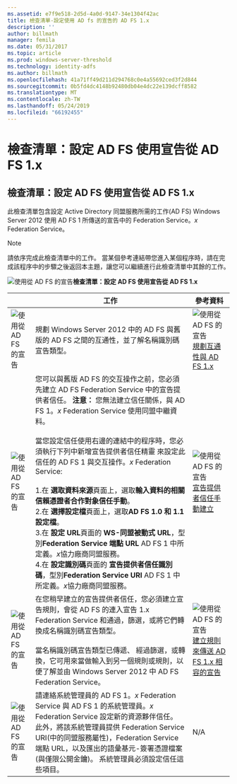 ```yaml
---
ms.assetid: e7f9e518-2d5d-4a0d-9147-34e1304f42ac
title: 檢查清單-設定使用 AD fs 的宣告的 AD FS 1.x
description: ''
author: billmath
manager: femila
ms.date: 05/31/2017
ms.topic: article
ms.prod: windows-server-threshold
ms.technology: identity-adfs
ms.author: billmath
ms.openlocfilehash: 41a71ff49d211d294768c0e4a55692ced3f2d844
ms.sourcegitcommit: 0b5fd4dc4148b92480db04e4dc22e139dcff8582
ms.translationtype: MT
ms.contentlocale: zh-TW
ms.lasthandoff: 05/24/2019
ms.locfileid: "66192455"
---
```

# <a name="checklist-configuring-ad-fs--to-consume-claims-from-ad-fs-1x"></a>檢查清單：設定 AD FS 使用宣告從 AD FS 1.x

  
## <a name="checklist-configuring-ad-fs-to-consume-claims-from-adfs1x"></a>檢查清單：設定 AD FS 使用宣告從 AD FS 1.x  
此檢查清單包含設定 Active Directory 同盟服務所需的工作\(AD FS\) Windows Server 2012 使用 AD FS 1 所傳送的宣告中的 Federation Service。*x* Federation Service。  
  
> [!NOTE]  
> 請依序完成此檢查清單中的工作。 當某個參考連結帶您進入某個程序時，請在完成該程序中的步驟之後返回本主題，讓您可以繼續進行此檢查清單中其餘的工作。  
  
![使用從 AD FS 的宣告](media/2b05dce3-938f-4168-9b8f-1f4398cbdb9b.gif)**檢查清單：設定 AD FS 使用宣告從 AD FS 1.x**  
  
||工作|參考資料|  
|-|--------|-------------|  
|![使用從 AD FS 的宣告](media/icon_checkboxo.gif)|規劃 Windows Server 2012 中的 AD FS 與舊版的 AD FS 之間的互通性，並了解名稱識別碼宣告類型。|![使用從 AD FS 的宣告](media/faa393df-4856-4431-9eda-4f4e5be72a90.gif)[規劃互通性與 AD FS 1.x](https://technet.microsoft.com/library/ff678040.aspx)|  
|![使用從 AD FS 的宣告](media/icon_checkboxo.gif)|您可以與舊版 AD FS 的交互操作之前，您必須先建立 AD FS Federation Service 中的宣告提供者信任。 **注意：** 您無法建立信任關係，與 AD FS 1。*x* Federation Service 使用同盟中繼資料。<br /><br />當您設定信任使用右邊的連結中的程序時，您必須執行下列中新增宣告提供者信任精靈 來設定此信任的 AD FS 1 與交互操作。*x* Federation Service:<br /><br />1.在 **選取資料來源**頁面上，選取**輸入資料的相關信賴憑證者合作對象信任手動**。<br />2.在 **選擇設定檔**頁面上，選取**AD FS 1.0 和 1.1 設定檔**。<br />3.在 **設定 URL**頁面的  **WS\-同盟被動式 URL**，型別**Federation Service 端點 URL** AD FS 1 中所定義。*x*協力廠商同盟服務。<br />4.在 **設定識別碼**頁面的 **宣告提供者信任識別碼**，型別**Federation Service URI** AD FS 1 中所定義。*x*協力廠商同盟服務。|![使用從 AD FS 的宣告](media/faa393df-4856-4431-9eda-4f4e5be72a90.gif)[宣告提供者信任手動建立](../../ad-fs/operations/Create-a-Claims-Provider-Trust.md)|  
|![使用從 AD FS 的宣告](media/icon_checkboxo.gif)|在您稍早建立的宣告提供者信任，您必須建立宣告規則，會從 AD FS 的連入宣告 1.x Federation Service 和通過，篩選，或將它們轉換成名稱識別碼宣告類型。<br /><br />當名稱識別碼宣告類型已傳遞、 經過篩選，或轉換，它可用來當做輸入到另一個規則或規則，以便了解並由 Windows Server 2012 中 AD FS Federation Service。|![使用從 AD FS 的宣告](media/faa393df-4856-4431-9eda-4f4e5be72a90.gif)[建立規則來傳送 AD FS 1.x 相容的宣告](../../ad-fs/operations/Create-a-Rule-to-Send-an-AD-FS-1x-Compatible-Claim.md)|  
|![使用從 AD FS 的宣告](media/icon_checkboxo.gif)|請連絡系統管理員的 AD FS 1。*x* Federation Service 與 AD FS 1 的系統管理員。*x* Federation Service 設定新的資源夥伴信任。 此外，將該系統管理員提供 Federation Service URI\(中的同盟服務屬性\)，Federation Service 端點 URL，以及匯出的語彙基元\-簽署憑證檔案\(與僅限公開金鑰\)。 系統管理員必須設定信任這些項目。|N\/A|  
  

